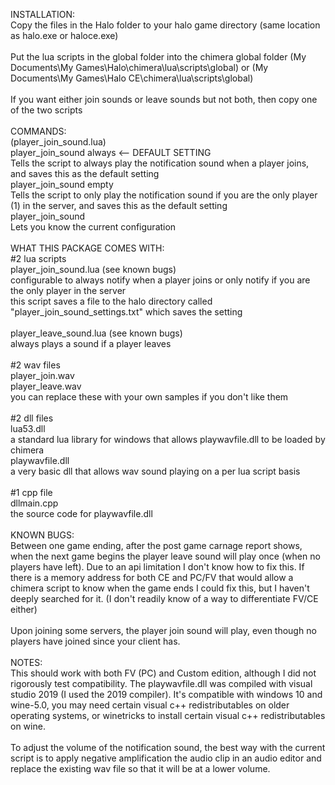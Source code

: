 INSTALLATION:<br>
Copy the files in the Halo folder to your halo game directory (same location as halo.exe or haloce.exe)<br>
<br>
Put the lua scripts in the global folder into the chimera global folder (My Documents\My Games\Halo\chimera\lua\scripts\global\) or (My Documents\My Games\Halo CE\chimera\lua\scripts\global\)<br>
<br>
If you want either join sounds or leave sounds but not both, then copy one of the two scripts<br>
<br>
COMMANDS:<br>
(player_join_sound.lua)<br>
player_join_sound always <-- DEFAULT SETTING<br>
	Tells the script to always play the notification sound when a player joins, and saves this as the default setting<br>
player_join_sound empty<br>
	Tells the script to only play the notification sound if you are the only player (1) in the server, and saves this as the default setting<br>
player_join_sound<br>
	Lets you know the current configuration<br>
<br>
WHAT THIS PACKAGE COMES WITH:<br>
#2 lua scripts<br>
player_join_sound.lua (see known bugs)<br>
	configurable to always notify when a player joins or only notify if you are the only player in the server<br>
	this script saves a file to the halo directory called "player_join_sound_settings.txt" which saves the setting<br>
	<br>
player_leave_sound.lua (see known bugs)<br>
	always plays a sound if a player leaves<br>
<br>
#2 wav files<br>
player_join.wav<br>
player_leave.wav<br>
	you can replace these with your own samples if you don't like them<br>
<br>
#2 dll files<br>
lua53.dll<br>
	a standard lua library for windows that allows playwavfile.dll to be loaded by chimera<br>
playwavfile.dll<br>
	a very basic dll that allows wav sound playing on a per lua script basis<br>
<br>
#1 cpp file<br>
dllmain.cpp<br>
	the source code for playwavfile.dll<br>
<br>
KNOWN BUGS:<br>
Between one game ending, after the post game carnage report shows, when the next game begins the player leave sound will play once (when no players have left).  Due to an api limitation I don't know how to fix this.  If there is a memory address for both CE and PC/FV that would allow a chimera script to know when the game ends I could fix this, but I haven't deeply searched for it. (I don't readily know of a way to differentiate FV/CE either)<br>
<br>
Upon joining some servers, the player join sound will play, even though no players have joined since your client has.<br>
<br>
NOTES:<br>
This should work with both FV (PC) and Custom edition, although I did not rigorously test compatibility.  The playwavfile.dll was compiled with visual studio 2019 (I used the 2019 compiler). It's compatible with windows 10 and wine-5.0, you may need certain visual c++ redistributables on older operating systems, or winetricks to install certain visual c++ redistributables on wine.<br>
<br>
To adjust the volume of the notification sound, the best way with the current script is to apply negative amplification the audio clip in an audio editor and replace the existing wav file so that it will be at a lower volume.
